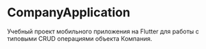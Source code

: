 # CompanyApplication

Учебный проект мобильного приложения на Flutter для работы с типовыми CRUD операциями объекта Компания.

